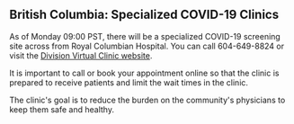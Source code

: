 ## British Columbia: Specialized COVID-19 Clinics

As of Monday 09:00 PST, there will be a specialized COVID-19 screening site across from Royal Columbian Hospital. You can call 604-649-8824 or visit the [Division Virtual Clinic website](https://www.divisionsbc.ca/fraser-northwest/influenza-symptom-testing-center?utm_source=Fraser+Northwest+Division+Members&utm_campaign=a1844c851f-EMAIL_CAMPAIGN_2020_03_12_11_43_COPY_01&utm_medium=email&utm_term=0_916bba9feb-a1844c851f-137196041&mc_cid=a1844c851f#appointment).

It is important to call or book your appointment online so that the clinic is prepared to receive patients and limit the wait times in the clinic.

The clinic's goal is to reduce the burden on the community's physicians to keep them safe and healthy.
